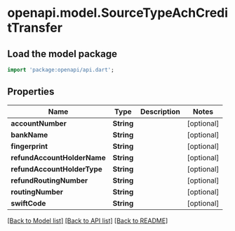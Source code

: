 # openapi.model.SourceTypeAchCreditTransfer

## Load the model package
```dart
import 'package:openapi/api.dart';
```

## Properties
Name | Type | Description | Notes
------------ | ------------- | ------------- | -------------
**accountNumber** | **String** |  | [optional] 
**bankName** | **String** |  | [optional] 
**fingerprint** | **String** |  | [optional] 
**refundAccountHolderName** | **String** |  | [optional] 
**refundAccountHolderType** | **String** |  | [optional] 
**refundRoutingNumber** | **String** |  | [optional] 
**routingNumber** | **String** |  | [optional] 
**swiftCode** | **String** |  | [optional] 

[[Back to Model list]](../README.md#documentation-for-models) [[Back to API list]](../README.md#documentation-for-api-endpoints) [[Back to README]](../README.md)


